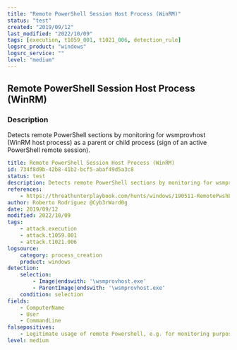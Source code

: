 ```yaml
---
title: "Remote PowerShell Session Host Process (WinRM)"
status: "test"
created: "2019/09/12"
last_modified: "2022/10/09"
tags: [execution, t1059_001, t1021_006, detection_rule]
logsrc_product: "windows"
logsrc_service: ""
level: "medium"
---
```


## Remote PowerShell Session Host Process (WinRM)

### Description

Detects remote PowerShell sections by monitoring for wsmprovhost (WinRM host process) as a parent or child process (sign of an active PowerShell remote session).

```yml
title: Remote PowerShell Session Host Process (WinRM)
id: 734f8d9b-42b8-41b2-bcf5-abaf49d5a3c8
status: test
description: Detects remote PowerShell sections by monitoring for wsmprovhost (WinRM host process) as a parent or child process (sign of an active PowerShell remote session).
references:
    - https://threathunterplaybook.com/hunts/windows/190511-RemotePwshExecution/notebook.html
author: Roberto Rodriguez @Cyb3rWard0g
date: 2019/09/12
modified: 2022/10/09
tags:
    - attack.execution
    - attack.t1059.001
    - attack.t1021.006
logsource:
    category: process_creation
    product: windows
detection:
    selection:
        - Image|endswith: '\wsmprovhost.exe'
        - ParentImage|endswith: '\wsmprovhost.exe'
    condition: selection
fields:
    - ComputerName
    - User
    - CommandLine
falsepositives:
    - Legitimate usage of remote Powershell, e.g. for monitoring purposes.
level: medium

```

